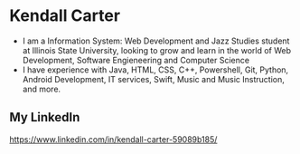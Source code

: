 # Kendall Carter
 
 

- I am a Information System: Web Development and Jazz Studies student at Illinois State University, looking to grow and learn in the world of Web Development, Software Engieneering and Computer Science
- I have experience with Java, HTML, CSS, C++, Powershell, Git, Python, Android Development, IT services, Swift, Music and Music Instruction, and more.

                                                                                    
## My LinkedIn
https://www.linkedin.com/in/kendall-carter-59089b185/  

